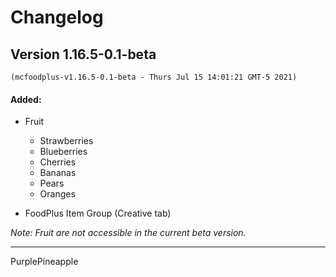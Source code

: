 # Changelog
## Version 1.16.5-0.1-beta
`(mcfoodplus-v1.16.5-0.1-beta - Thurs Jul 15 14:01:21 GMT-5 2021)`
#### Added:
- Fruit
    - Strawberries
    - Blueberries
    - Cherries
    - Bananas
    - Pears
    - Oranges
  
- FoodPlus Item Group (Creative tab)

_Note: Fruit are not accessible in the current beta version._
___
PurplePineapple
